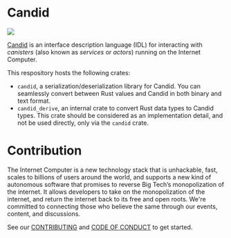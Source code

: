 # Candid

![](https://github.com/dfinity/candid/workflows/Rust/badge.svg)

[Candid](IDL.md) is an interface description language (IDL) for interacting with _canisters_ (also known as _services_ or _actors_) running on the Internet Computer.

This respository hosts the following crates:

- `candid`, a serialization/deserialization library for Candid. You can seamlessly convert between Rust values and Candid in both binary and text format.
- `candid_derive`, an internal crate to convert Rust data types to Candid types. This crate should be considered as an implementation detail, and not be used directly, only via the `candid` crate.

# Contribution

The Internet Computer is a new technology stack that is unhackable, fast, scales to billions of users around the world, and supports a new kind of autonomous software that promises to reverse Big Tech’s monopolization of the internet. It allows developers to take on the monopolization of the internet, and return the internet back to its free and open roots. We're committed to connecting those who believe the same through our events, content, and discussions.

See our [CONTRIBUTING](.github/CONTRIBUTING.md) and [CODE OF CONDUCT](.github/CODE_OF_CONDUCT.md) to get started.
